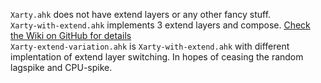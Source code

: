 `Xarty.ahk` does not have extend layers or any other fancy stuff.<br>
`Xarty-with-extend.ahk` implements 3 extend layers and compose. [Check the Wiki on GitHub for details](https://github.com/CarrieForle/xarty/wiki/Xarty-with-AHK)<br>
`Xarty-extend-variation.ahk` is `Xarty-with-extend.ahk` with different implentation of extend layer switching. In hopes of ceasing the random lagspike and CPU-spike.
